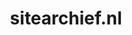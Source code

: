 ---
layout: post
title:  "sitearchief.nl"
internal_url:  "/dutchgov/sitearchief.nl.html"
subdomains_count: 69
all_subdomains_count: 69
urls_count: 69
ssl_rank: 0
http_rank: 71.492753623188
url_link: /data/sitearchief.nl/urls.txt
all_subdomains_link: /data/sitearchief.nl/all_subdomains.txt
subdomains_link: /data/sitearchief.nl/subdomains.txt
categories: dutchgov
---
